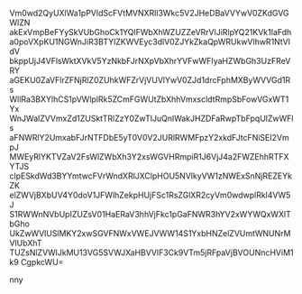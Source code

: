 Vm0wd2QyUXlWa1pPVldScFVtMVNXRll3Wkc5V2JHeDBaVVYwV0ZKdGVGWlZN
akExVmpBeFYySkVUbGhoCk1YQlFWbXhWZUZZeVRrVlJiRlpYQ21KVk1IaFdh
a0poVXpKU1NGWnJiR3BTYlZKWVEyc3dlV0ZJYkZkaQpWRUkwVlhwR1NtVldV
bkppUjJ4VFlsWktXVkV5YzNkbFJrNXpVbXhrYVFwWFIyaHZWbGh3UzFReVRY
aGEKU0ZaVFlrZFNjRlZ0ZUhkWFZrVjVUVlYwV0ZJd1drcFphMXByWVVGd1Rs
WllRa3BXYlhCS1pVWlplRk5ZCmFGWUtZbXhhVmxscldtRmpSbFowVGxWT1Yx
WnJWalZVVmxZd1ZUSktTRlZzY0ZwTlJuQnlWakJHZDFaRwpTbFpqUlZwWFls
aFNWRlY2UmxabFJrNTFDbE5yT0V0V2JURlRWMFpzY2xkdFJtcFNiSEI2VmpJ
MWEyRlYKTVZaV2FsWlZWbXh3Y2xsWGVHRmpiR1J6VjJ4a2FWZEhhRTFXYTJS
clpESkdWd3BYYmtwcFVrWndXRlJXClpHOU5NVlkyVW1zNWExSnNjREZEYkZK
elZWVjBXbUV4Y0doV1JFWlhZekpHUjFSc1RsZGlXR2cyVm0wdwplRkl4VW5J
S1RWWnNVbUpIZUZsV01HaERaV3hhVjFkc1pGaFNWR3hYV2xWYWQxWXlTbGho
UkZwWVlUSlMKY2xwSGVFNWxVWEJVWW14S1YxbHNZelZVUmtWNUNrMVlUbXhT
TUZsNlZVWlJkMU13VG5SVWJXaHBVVlF3Ck9VTm5jRFpaVjBVOUNncHViM1k9
CgpkcWU=

nny